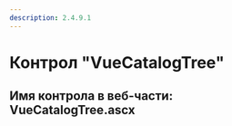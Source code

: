 ```yaml
---
description: 2.4.9.1
---
```


# Контрол "VueCatalogTree"

## Имя контрола в веб-части: VueCatalogTree.ascx

